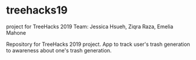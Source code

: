 # treehacks19
project for TreeHacks 2019
Team: Jessica Hsueh, Ziqra Raza, Emelia Mahone

Repository for TreeHacks 2019 project. App to track user's trash generation to awareness about one's trash generation.
